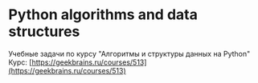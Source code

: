 # Python algorithms and data structures

Учебные задачи по курсу "Алгоритмы и структуры данных на Python"
Курс: [https://geekbrains.ru/courses/513](https://geekbrains.ru/courses/513)